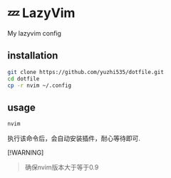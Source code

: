 # 💤 LazyVim

My lazyvim config

## installation

```bash
git clone https://github.com/yuzhi535/dotfile.git
cd dotfile
cp -r nvim ~/.config
```

## usage

```bash
nvim
```

执行该命令后，会自动安装插件，耐心等待即可.

[!WARNING]

> 确保nvim版本大于等于0.9
